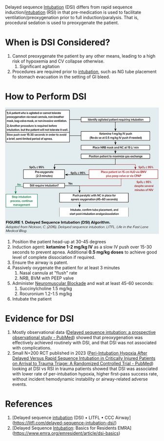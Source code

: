 Delayed sequence [Intubation](Intubation.md) (DSI) differs from rapid sequence induction/[intubation](Intubation.md) (RSI) in that pre-medication is used to facilitate ventilation/preoxygenation prior to full induction/paralysis. That is, procedural sedation is used to preoxygenate the patient. 

# When is DSI Considered?
1. Cannot preoxygenate the patient by any other means, leading to a high risk of hypoxemia and CV collapse otherwise.
	1. Significant agitation
2. Procedures are required prior to [intubation](Intubation.md), such as NG tube placement fo stomach evacuation in the setting of GI bleed.

# How to Perform DSI
![](_attachments/45-3_dsi_flowchart%201.jpg)
1. Position the patient head-up at 30-45 degrees
2. Induction agent: **ketamine 1-2 mg/kg IV** as a slow IV push over 15-30 seconds to prevent apnea. Additional **0.5 mg/kg doses** to achieve good level of complete dissociation if required.
3. Ensure the airway is patent.
4. Passively oxygenate the patient for at least 3 minutes
	1. Nasal cannula at "flush" rate
	2. NRB, BVM with PEEP valve
5. Administer [Neuromuscular Blockade](Neuromuscular%20Blockade.md) and wait at least 45-60 seconds:
	1. Succinylcholine 1.5 mg/kg
	2. Rocuronium 1.2-1.5 mg/kg
6. Intubate the patient


# Evidence for DSI
1. Mostly observational data ([Delayed sequence intubation: a prospective observational study - PubMed](https://pubmed.ncbi.nlm.nih.gov/25447559/)) showed that preoxygenation was effectively achieved routinely with DSI, and that DSI was not associated with complications.
2. Small N=200 RCT published in 2023 ([Peri-Intubation Hypoxia After Delayed Versus Rapid Sequence Intubation in Critically Injured Patients on Arrival to Trauma Triage: A Randomized Controlled Trial - PubMed](https://pubmed.ncbi.nlm.nih.gov/37058727/)) looking at DSI vs RSI in trauma patients showed that DSI was associated with lower rate of per-intubation hypoxia, higher first-pass success rate, without incident hemodynamic instability or airway-related adverse events.


# References
1. [Delayed sequence [intubation](Intubation.md) (DSI) • LITFL • CCC Airway](https://litfl.com/delayed-sequence-intubation-dsi/)
2. [Delayed Sequence [Intubation](Intubation.md): Basics for Residents EMRA](https://www.emra.org/emresident/article/dsi-basics)